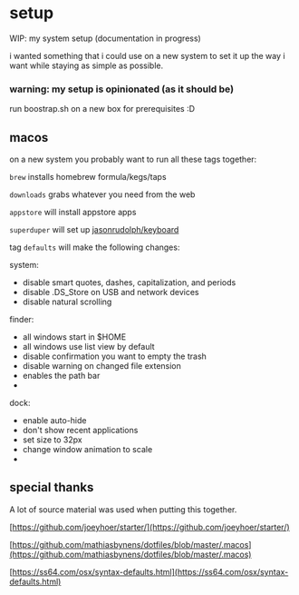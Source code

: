 # setup
WIP: my system setup (documentation in progress)

i wanted something that i could use on a new system to set it up the way i want while staying as simple as possible.

### warning: my setup is opinionated (as it should be)

run boostrap.sh on a new box for prerequisites :D

## macos
on a new system you probably want to run all these tags together:

`brew` installs homebrew formula/kegs/taps

`downloads` grabs whatever you need from the web

`appstore` will install appstore apps

`superduper` will set up [jasonrudolph/keyboard](https://github.com/jasonrudolph/keyboard)

tag `defaults` will make the following changes: 

system:

*  disable smart quotes, dashes, capitalization, and periods
*  disable .DS_Store on USB and network devices
*  disable natural scrolling

finder:

*  all windows start in $HOME
*  all windows use list view by default
*  disable confirmation you want to empty the trash
*  disable warning on changed file extension
*  enables the path bar
*  

dock: 

*  enable auto-hide
*  don't show recent applications 
*  set size to 32px 
*  change window animation to scale
*  

## special thanks
A lot of source material was used when putting this together. 

[https://github.com/joeyhoer/starter/](https://github.com/joeyhoer/starter/) 

[https://github.com/mathiasbynens/dotfiles/blob/master/.macos](https://github.com/mathiasbynens/dotfiles/blob/master/.macos)

[https://ss64.com/osx/syntax-defaults.html](https://ss64.com/osx/syntax-defaults.html)